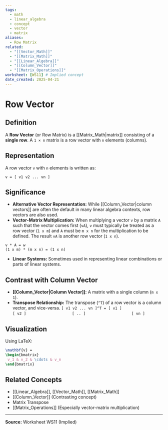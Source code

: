 ```yaml
---
tags:
  - math
  - linear_algebra
  - concept
  - vector
  - matrix
aliases:
  - Row Matrix
related:
  - "[[Vector_Math]]"
  - "[[Matrix_Math]]"
  - "[[Linear_Algebra]]"
  - "[[Column_Vector]]"
  - "[[Matrix_Operations]]"
worksheet: [WS11] # Implied concept
date_created: 2025-04-21
---
```

# Row Vector

## Definition

A **Row Vector** (or Row Matrix) is a [[Matrix_Math|matrix]] consisting of a **single row**. A `1 × n` matrix is a row vector with `n` elements (columns).

## Representation

A row vector `v` with `n` elements is written as:

`v = [ v1 v2 ... vn ]`

## Significance

- **Alternative Vector Representation:** While [[Column_Vector|column vectors]] are often the default in many linear algebra contexts, row vectors are also used.
- **Vector-Matrix Multiplication:** When multiplying a vector `v` by a matrix `A` such that the vector comes first (`vA`), `v` must typically be treated as a row vector (`1 x m`) and `A` must be `m x n` for the multiplication to be defined. The result `vA` is another row vector (`1 x n`).
```
v * A = w
(1 x m) * (m x n) = (1 x n)
```
- **Linear Systems:** Sometimes used in representing linear combinations or parts of linear systems.

## Contrast with Column Vector

- **[[Column_Vector|Column Vector]]:** A matrix with a single column (`m x 1`).
- **Transpose Relationship:** The transpose (`^T`) of a row vector is a column vector, and vice-versa.
  `[ v1 v2 ... vn ]^T = [ v1 ]`
  `                    [ v2 ]`
  `                    [ .. ]`
  `                    [ vn ]`

## Visualization

Using LaTeX:
```latex
\mathbf{v} =
\begin{bmatrix}
 v_1 & v_2 & \cdots & v_n
\end{bmatrix}
```

## Related Concepts
- [[Linear_Algebra]], [[Vector_Math]], [[Matrix_Math]]
- [[Column_Vector]] (Contrasting concept)
- Matrix Transpose
- [[Matrix_Operations]] (Especially vector-matrix multiplication)

---
**Source:** Worksheet WS11 (Implied)